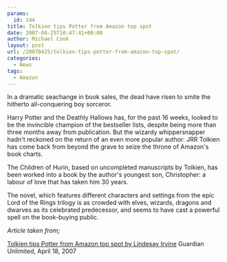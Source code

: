 ```yaml
---
params:
  id: 144
title: Tolkien tips Potter from Amazon top spot
date: 2007-04-25T10:47:41+00:00
author: Michael Cook
layout: post
url: /20070425/tolkien-tips-potter-from-amazon-top-spot/
categories:
  - News
tags:
  - Amazon
---
```

In a dramatic seachange in book sales, the dead have risen to smite the hitherto all-conquering boy sorceror.

Harry Potter and the Deathly Hallows has, for the past 16 weeks, looked to be the invincible champion of the bestseller lists, despite being more than three months away from publication. But the wizardy whippersnapper hadn't reckoned on the return of an even more popular author: JRR Tolkien has come back from beyond the grave to seize the throne of Amazon's book charts.

The Children of Hurin, based on uncompleted manuscripts by Tolkien, has been worked into a book by the author's youngest son, Christopher: a labour of love that has taken him 30 years.

The novel, which features different characters and settings from the epic Lord of the Rings trilogy is as crowded with elves, wizards, dragons and dwarves as its celebrated predecessor, and seems to have cast a powerful spell on the book-buying public.

_Article taken from;_

[Tolkien tips Potter from Amazon top spot by Lindesay Irvine](http://books.guardian.co.uk/news/articles/0,,2060084,00.html)
Guardian Unlimited, April 18, 2007
